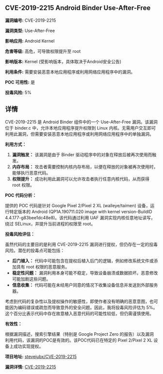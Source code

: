 ## CVE-2019-2215 Android Binder Use-After-Free

**漏洞编号:** CVE-2019-2215

**漏洞类型:** Use-After-Free

**影响应用:** Android Kernel

**危害等级:** 高危，可导致权限提升至 root

**影响版本:** Kernel (受影响版本，具体取决于Android安全公告)

**利用条件:** 需要安装恶意本地应用程序或利用网络应用程序中的漏洞。

**POC 可用性:** 是

**投毒风险:** 5%

## 详情

CVE-2019-2215 是 Android Binder 组件中的一个 Use-After-Free 漏洞。该漏洞位于 binder.c 中，允许本地应用程序提升权限到 Linux 内核。无需用户交互即可利用此漏洞，但需要安装恶意本地应用程序或利用网络应用程序中的单独漏洞。

**利用方式：**

1.  **漏洞触发：** 该漏洞是由于 Binder 驱动程序中的对象在释放后被再次使用而触发。
2.  **内存布局：** 攻击者需要控制内核内存布局，以便在释放的对象被再次使用时，能够执行恶意代码。
3.  **权限提升：** 成功利用此漏洞可以允许攻击者执行任意内核代码，从而获得 root 权限。

**POC 代码分析：**

提供的 POC 代码是针对 Google Pixel 2/Pixel 2 XL (walleye/taimen) 设备，运行特定版本的 Android (QP1A.190711.020 image with kernel version-BuildID 4.4.177-g83bee1dc48e8)。该代码通过利用 UAF 漏洞实现内核任意地址读写，绕过 SELinux，并提升当前进程的权限至 root。

**投毒风险评估：**

虽然代码的主要目的是利用 CVE-2019-2215 漏洞进行提权，但仍存在一定的投毒风险。潜在的投毒点可能包括：

*   **后门植入：** 代码中可能包含在提权后植入后门的逻辑，例如修改系统文件或添加具有 root 权限的恶意服务。
*   **稳定性问题：** 漏洞利用本身可能不稳定，导致设备崩溃或数据损坏。恶意修改可能加剧这些问题。
*   **信息收集：** 代码可能在未经用户同意的情况下收集设备信息并发送到外部服务器。

考虑到代码的复杂性以及提权操作的敏感性，即使作者没有明确的恶意意图，也可能因为编码错误或疏忽而导致意外的安全问题。因此，我将投毒风险评估为 5%。这个百分比表示代码中存在故意植入恶意代码的可能性较低，但仍需谨慎使用。

**有效性：**

根据漏洞描述，搜索引擎结果（特别是 Google Project Zero 的报告）以及漏洞利用代码，该漏洞的POC是有效的。该POC代码已在特定的 Pixel 2/Pixel 2 XL 设备上成功实现提权。

**项目地址:** [stevejubx/CVE-2019-2215](https://github.com/stevejubx/CVE-2019-2215)

**漏洞详情:** [CVE-2019-2215](https://nvd.nist.gov/vuln/detail/CVE-2019-2215)